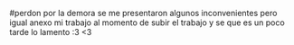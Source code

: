 #perdon por la demora se me presentaron algunos inconvenientes pero igual anexo mi trabajo al momento de subir el trabajo y se que es un poco tarde lo lamento :3 <3

